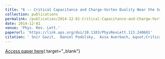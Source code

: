 ```yaml
---
title: "6 -- Critical Capacitance and Charge-Vortex Duality Near the Superfluid-to-Insulator Transition"
collection: publications
permalink: /publication/2014-12-01-Critical-Capacitance-and-Charge-Vortex-Duality-Near-the-Superfluid-to-Insulator-Transition
date: 2014-12-01
venue: 'Phys. Rev. Lett.'
paperurl: 'https://link.aps.org/doi/10.1103/PhysRevLett.113.240601'
citation: ' Snir Gazit,  Daniel Podolsky,  Assa Auerbach, &quot;Critical Capacitance and Charge-Vortex Duality Near the Superfluid-to-Insulator Transition.&quot; Phys. Rev. Lett., 2014.'
---
```

[Access paper here](https://link.aps.org/doi/10.1103/PhysRevLett.113.240601){:target="_blank"}
